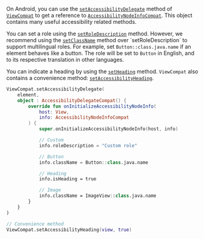 On Android, you can use the [`setAccessibilityDelegate`](https://developer.android.com/reference/androidx/core/view/ViewCompat#setAccessibilityDelegate(android.view.View,androidx.core.view.AccessibilityDelegateCompat)) method of [`ViewCompat`](https://developer.android.com/reference/androidx/core/view/ViewCompat) to get a reference to [`AccessibilityNodeInfoCompat`](https://developer.android.com/reference/androidx/core/view/accessibility/AccessibilityNodeInfoCompat). This object contains many useful accessibility related methods.

You can set a role using the [`setRoleDescription`](https://developer.android.com/reference/androidx/core/view/accessibility/AccessibilityNodeInfoCompat#setRoleDescription(java.lang.CharSequence)) method. However, we recommend using the [`setClassName`](https://developer.android.com/reference/androidx/core/view/accessibility/AccessibilityNodeInfoCompat#setClassName(java.lang.CharSequence)) method over `setRoleDescription` to support multilingual roles. For example, set `Button::class.java.name` if an element behaves like a button. The role will be set to `Button` in English, and to its respective translation in other languages.

You can indicate a heading by using the [`setHeading`](https://developer.android.com/reference/androidx/core/view/accessibility/AccessibilityNodeInfoCompat#setHeading(boolean)) method. `ViewCompat` also contains a convenience method: [`setAccessibilityHeading`](https://developer.android.com/reference/androidx/core/view/ViewCompat#setAccessibilityHeading(android.view.View,%20boolean)).

```kotlin
ViewCompat.setAccessibilityDelegate(
    element,
    object : AccessibilityDelegateCompat() {
        override fun onInitializeAccessibilityNodeInfo(
            host: View,
            info: AccessibilityNodeInfoCompat
        ) {
            super.onInitializeAccessibilityNodeInfo(host, info)

            // Custom
            info.roleDescription = "Custom role"

            // Button
            info.className = Button::class.java.name

            // Heading
            info.isHeading = true

            // Image
            info.className = ImageView::class.java.name
        }
    }
)

// Convenience method
ViewCompat.setAccessibilityHeading(view, true)
```
